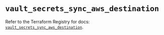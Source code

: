 # `vault_secrets_sync_aws_destination`

Refer to the Terraform Registry for docs: [`vault_secrets_sync_aws_destination`](https://registry.terraform.io/providers/hashicorp/vault/4.5.0/docs/resources/secrets_sync_aws_destination).
